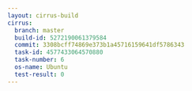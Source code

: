 ```yaml
---
layout: cirrus-build
cirrus:
  branch: master
  build-id: 5272190061379584
  commit: 3308bcff74869e373b1a45716159641df5786343
  task-id: 4577433064570880
  task-number: 6
  os-name: Ubuntu
  test-result: 0
---
```

